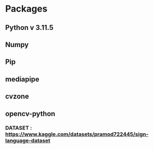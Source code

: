 # Packages
## Python v 3.11.5
## Numpy
## Pip
## mediapipe
## cvzone
## opencv-python
### DATASET : https://www.kaggle.com/datasets/pramod722445/sign-language-dataset 

